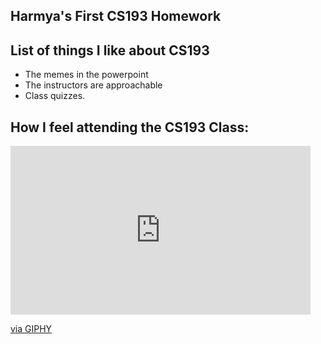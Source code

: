 ## Harmya's First CS193 Homework

## List of things I like about CS193
- The memes in the powerpoint
- The instructors are approachable 
- Class quizzes.


## How I feel attending the CS193 Class:
<iframe src="https://giphy.com/embed/RbDKaczqWovIugyJmW" width="480" height="270" frameBorder="0" class="giphy-embed" allowFullScreen></iframe><p><a href="https://giphy.com/gifs/looneytunesworldofmayhem-world-of-mayhem-looney-tunes-ltwom-RbDKaczqWovIugyJmW">via GIPHY</a></p>
